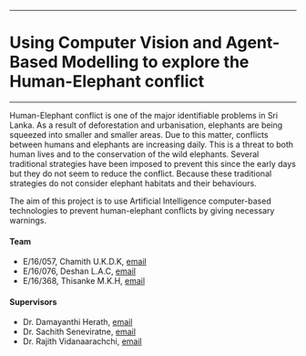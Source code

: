 ___
# Using Computer Vision and Agent-Based Modelling to explore the Human-Elephant conflict
___

Human-Elephant conflict is one of the major identifiable problems in Sri Lanka. As a result of deforestation and urbanisation, elephants are being squeezed into smaller and smaller areas. Due to this matter, conflicts between humans and elephants are increasing daily. This is a threat to both human lives and to the conservation of the wild elephants. Several traditional strategies have been imposed to prevent this since the early days but they do not seem to reduce the conflict. Because these traditional strategies do not consider elephant habitats and their behaviours. 

The aim of this project is to use Artificial Intelligence computer-based technologies to prevent human-elephant conflicts by giving necessary warnings.

#### Team

- E/16/057, Chamith U.K.D.K, [email](mailto:e16057@eng.pdn.ac.lk)
- E/16/076, Deshan L.A.C, [email](mailto:e16076@eng.pdn.ac.lk)
- E/16/368, Thisanke M.K.H, [email](mailto:e16368@eng.pdn.ac.lk)

#### Supervisors

- Dr. Damayanthi Herath, [email](mailto:damayanthiherath@eng.pdn.ac.lk)
- Dr. Sachith Seneviratne, [email](mailto:sachith.seneviratne@unimelb.edu.au)
- Dr. Rajith Vidanaarachchi, [email](mailto:rajith.vidanaarachchi@unimelb.edu.au)
